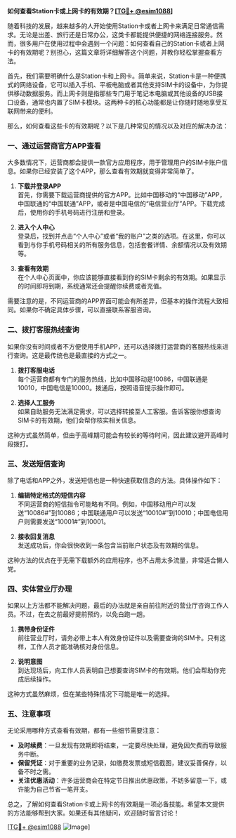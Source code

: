 **如何查看Station卡或上网卡的有效期？[[TG💪+ @esim1088](https://t.me/s/esim1088)]**

随着科技的发展，越来越多的人开始使用Station卡或者上网卡来满足日常通信需求。无论是出差、旅行还是日常办公，这类卡都能提供便捷的网络连接服务。然而，很多用户在使用过程中会遇到一个问题：如何查看自己的Station卡或者上网卡的有效期呢？别担心，这篇文章将详细解答这个问题，并教你轻松掌握查看方法。

首先，我们需要明确什么是Station卡和上网卡。简单来说，Station卡是一种便携式的网络设备，它可以插入手机、平板电脑或者其他支持SIM卡的设备中，为你提供移动数据服务。而上网卡则是指那些专门用于笔记本电脑或其他设备的USB接口设备，通常也内置了SIM卡模块。这两种卡的核心功能都是让你随时随地享受互联网带来的便利。

那么，如何查看这些卡的有效期呢？以下是几种常见的情况以及对应的解决办法：

### 一、通过运营商官方APP查看

大多数情况下，运营商都会提供一款官方应用程序，用于管理用户的SIM卡账户信息。如果你已经安装了这个APP，那么查看有效期就变得非常简单了。

1. **下载并登录APP**  
   首先，你需要下载运营商提供的官方APP。比如中国移动的“中国移动”APP，中国联通的“中国联通”APP，或者是中国电信的“电信营业厅”APP。下载完成后，使用你的手机号码进行注册和登录。

2. **进入个人中心**  
   登录后，找到并点击“个人中心”或者“我的账户”之类的选项。在这里，你可以看到与你手机号码相关的所有服务信息，包括套餐详情、余额情况以及有效期等。

3. **查看有效期**  
   在个人中心页面中，你应该能够直接看到你的SIM卡剩余的有效期。如果显示的时间即将到期，系统通常还会提醒你续费或者充值。

需要注意的是，不同运营商的APP界面可能会有所差异，但基本的操作流程大致相同。如果你不确定具体步骤，可以直接联系客服咨询。

### 二、拨打客服热线查询

如果你没有时间或者不方便使用手机APP，还可以选择拨打运营商的客服热线来进行查询。这是最传统也是最直接的方式之一。

1. **拨打客服电话**  
   每个运营商都有专门的服务热线，比如中国移动是10086，中国联通是10010，中国电信是10000。拨通后，按照语音提示操作即可。

2. **选择人工服务**  
   如果自助服务无法满足需求，可以选择转接至人工客服。告诉客服你想查询SIM卡的有效期，他们会帮你核实相关信息。

这种方式虽然简单，但由于高峰期可能会有较长的等待时间，因此建议避开高峰时段拨打。

### 三、发送短信查询

除了电话和APP之外，发送短信也是一种快速获取信息的方法。具体操作如下：

1. **编辑特定格式的短信内容**  
   不同运营商的短信指令可能略有不同。例如，中国移动用户可以发送“10086#”到10086；中国联通用户可以发送“10010#”到10010；中国电信用户则需要发送“10001#”到10001。

2. **接收回复消息**  
   发送成功后，你会很快收到一条包含当前账户状态及有效期的信息。

这种方法的优点在于无需下载额外的应用程序，也不占用太多流量，非常适合懒人党。

### 四、实体营业厅办理

如果以上方法都不能解决问题，最后的办法就是亲自前往附近的营业厅咨询工作人员。不过，在去之前最好提前预约，以免白跑一趟。

1. **携带身份证件**  
   前往营业厅时，请务必带上本人有效身份证件以及需要查询的SIM卡。只有这样，工作人员才能准确核对身份信息。

2. **说明意图**  
   到达现场后，向工作人员表明自己想要查询SIM卡的有效期。他们会帮助你完成后续操作。

这种方式虽然麻烦，但在某些特殊情况下可能是唯一的选择。

### 五、注意事项

无论采用哪种方式查看有效期，都有一些细节需要注意：

- **及时续费**：一旦发现有效期即将结束，一定要尽快处理，避免因欠费而导致服务中断。
- **保留凭证**：对于重要的业务记录，如缴费发票或短信截图，建议妥善保存，以备不时之需。
- **关注优惠活动**：许多运营商会在特定节日推出优惠政策，不妨多留意一下，或许能为自己节省一笔开支。

总之，了解如何查看Station卡或上网卡的有效期是一项必备技能。希望本文提供的方法能够帮到大家。如果还有其他疑问，欢迎随时留言讨论！

[[TG💪+ @esim1088](https://t.me/s/esim1088) ![Image](https://i.postimg.cc/4NQfJmqS/Snipaste-2025-05-13-00-14-12.png)]